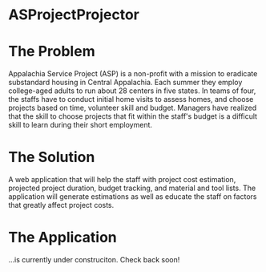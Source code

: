 # ASProjectProjector

# The Problem
   Appalachia Service Project (ASP) is a non-profit with a mission to eradicate substandard housing in Central Appalachia. Each summer they employ college-aged adults to run about 28 centers in five states. In teams of four, the staffs have to conduct initial home visits to assess homes, and choose projects based on time, volunteer skill and budget. Managers have realized that the skill to choose projects that fit within the staff's budget is a difficult skill to learn during their short employment. 

# The Solution
   A web application that will help the staff with project cost estimation, projected project duration, budget tracking, and material and tool lists. The application will generate estimations as well as educate the staff on factors that greatly affect project costs. 

# The Application
...is currently under construciton. Check back soon! 
